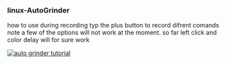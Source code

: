 ### linux-AutoGrinder

how to use
during recording typ the plus button to record difrent comands note a few of the options will not work at the moment. so far left click and color delay will for sure work


[![auto grinder tutorial](https://img.youtube.com/vi/Tu5e8Skyg4A/hqdefault.jpg)](https://www.youtube.com/watch?v=Tu5e8Skyg4A&t "auto grinder tutorial")
